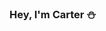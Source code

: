 ### Hey, I'm Carter ⛄️
&nbsp;&nbsp;&nbsp;&nbsp;

<!-- [![Readme Card](https://github-readme-stats.vercel.app/api/pin/?username=carteralbrecht&repo=findme)](https://github.com/carteralbrecht/findme)

[![Readme Card](https://github-readme-stats.vercel.app/api/pin/?username=carteralbrecht&repo=pomodoro-timer)](https://github.com/carteralbrecht/pomodoro-timer) -->
